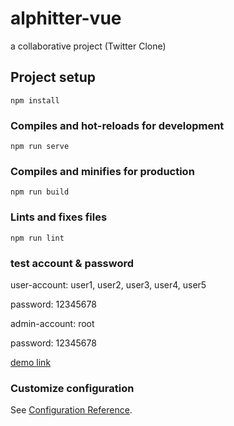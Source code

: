 # alphitter-vue

a collaborative project (Twitter Clone)

## Project setup
```
npm install
```

### Compiles and hot-reloads for development
```
npm run serve
```

### Compiles and minifies for production
```
npm run build
```

### Lints and fixes files
```
npm run lint
```
### test account & password

user-account: user1, user2, user3, user4, user5

password: 12345678

admin-account: root

password: 12345678


[demo link](https://chensingyo.github.io/twitter-vue-2020/#/login)

### Customize configuration
See [Configuration Reference](https://cli.vuejs.org/config/).
